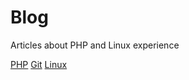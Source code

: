 # Blog

Articles about PHP and Linux experience

[PHP](https://github.com/alreadyaabb/blog/blob/master/PHP/README.md)
[Git](https://github.com/alreadyaabb/blog/blob/master/Git/README.md)
[Linux](https://github.com/alreadyaabb/blog/blob/master/Linux/README.md)


